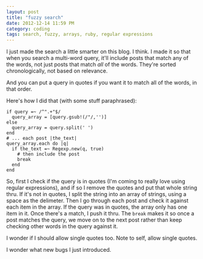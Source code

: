 ```yaml
---
layout: post
title: "fuzzy search"
date: 2012-12-14 11:59 PM
category: coding
tags: search, fuzzy, arrays, ruby, regular expressions
---
```


I just made the search a little smarter on this blog. I think. I made it so that when you search a multi-word query, it'll include posts that match any of the words, not just posts that match *all* of the words. They're sorted chronologically, not based on relevance.

And you can put a query in quotes if you want it to match all of the words, in that order.

Here's how I did that (with some stuff paraphrased):

    if query =~ /^".+"$/
      query_array = [query.gsub!(/"/,'')]
    else
      query_array = query.split(' ')
    end
    # ... each post |the_text|
    query_array.each do |q|
      if the_text =~ Regexp.new(q, true)
        # then include the post
        break
      end
    end

So, first I check if the query is in quotes (I'm coming to really love using regular expressions), and if so I remove the quotes and put that whole string thru. If it's not in quotes, I split the string into an array of strings, using a space as the delimeter. Then I go through each post and check it against each item in the array. If the query was in quotes, the array only has one item in it. Once there's a match, I push it thru. The `break` makes it so once a post matches the query, we move on to the next post rather than keep checking other words in the query against it.

I wonder if I should allow single quotes too. Note to self, allow single quotes.

I wonder what new bugs I just introduced.
